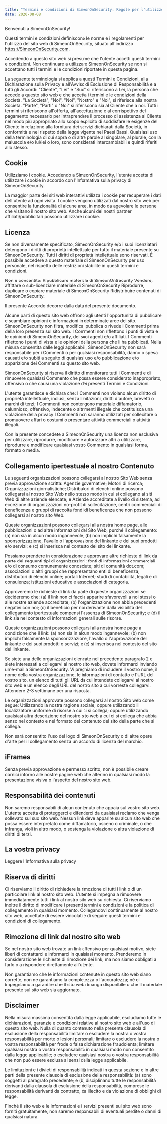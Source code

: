 ```yaml
---
title: "Termini e condizioni di SimeonOnSecurity: Regole per l'utilizzo del sito web"
date: 2020-08-08
---
```


Benvenuti a SimeonOnSecurity!

Questi termini e condizioni definiscono le norme e i regolamenti per l'utilizzo del sito web di SimeonOnSecurity, situato all'indirizzo https://SimeonOnSecurity.com.

Accedendo a questo sito web si presume che l'utente accetti questi termini e condizioni. Non continuare a utilizzare SimeonOnSecurity se non si accettano tutti i termini e le condizioni riportate in questa pagina.

La seguente terminologia si applica a questi Termini e Condizioni, alla Dichiarazione sulla Privacy e all'Avviso di Esclusione di Responsabilità e a tutti gli Accordi: "Cliente", "Lei" e "Suo" si riferiscono a Lei, la persona che accede a questo sito web e che accetta i termini e le condizioni della Società. "La Società", "Noi", "Noi", "Nostro" e "Noi", si riferisce alla nostra Società. "Parte", "Parti" o "Noi" si riferiscono sia al Cliente che a noi. Tutti i termini si riferiscono all'offerta, all'accettazione e al corrispettivo del pagamento necessario per intraprendere il processo di assistenza al Cliente nel modo più appropriato allo scopo esplicito di soddisfare le esigenze del Cliente in relazione alla fornitura dei servizi dichiarati dalla Società, in conformità e nel rispetto della legge vigente nei Paesi Bassi. Qualsiasi uso della terminologia di cui sopra o di altre parole al singolare, al plurale, con la maiuscola e/o lui/lei o loro, sono considerati intercambiabili e quindi riferiti allo stesso.

## Cookie

Utilizziamo i cookie. Accedendo a SimeonOnSecurity, l'utente accetta di utilizzare i cookie in accordo con l'Informativa sulla privacy di SimeonOnSecurity.

La maggior parte dei siti web interattivi utilizza i cookie per recuperare i dati dell'utente ad ogni visita. I cookie vengono utilizzati dal nostro sito web per consentire la funzionalità di alcune aree, in modo da agevolare le persone che visitano il nostro sito web. Anche alcuni dei nostri partner affiliati/pubblicitari possono utilizzare i cookie.

## Licenza

Se non diversamente specificato, SimeonOnSecurity e/o i suoi licenziatari detengono i diritti di proprietà intellettuale per tutto il materiale presente su SimeonOnSecurity. Tutti i diritti di proprietà intellettuale sono riservati. È possibile accedere a questo materiale di SimeonOnSecurity per uso personale, nel rispetto delle restrizioni stabilite in questi termini e condizioni.

Non è consentito:
Ripubblicare materiale di SimeonOnSecurity Vendere, affittare o sub-licenziare materiale di SimeonOnSecurity Riprodurre, duplicare o copiare materiale di SimeonOnSecurity Ridistribuire contenuti di SimeonOnSecurity.

Il presente Accordo decorre dalla data del presente documento.

Alcune parti di questo sito web offrono agli utenti l'opportunità di pubblicare e scambiare opinioni e informazioni in determinate aree del sito. SimeonOnSecurity non filtra, modifica, pubblica o rivede i Commenti prima della loro presenza sul sito web. I Commenti non riflettono i punti di vista e le opinioni di SimeonOnSecurity, dei suoi agenti e/o affiliati. I Commenti riflettono i punti di vista e le opinioni della persona che li ha pubblicati. Nella misura consentita dalle leggi applicabili, SimeonOnSecurity non sarà responsabile per i Commenti o per qualsiasi responsabilità, danno o spesa causati e/o subiti a seguito di qualsiasi uso e/o pubblicazione e/o apparizione dei Commenti su questo sito web.

SimeonOnSecurity si riserva il diritto di monitorare tutti i Commenti e di rimuovere qualsiasi Commento che possa essere considerato inappropriato, offensivo o che causi una violazione dei presenti Termini e Condizioni.

L'utente garantisce e dichiara che:
I Commenti non violano alcun diritto di proprietà intellettuale, inclusi, senza limitazioni, diritti d'autore, brevetti o marchi di terzi; I Commenti non contengono materiale diffamatorio, calunnioso, offensivo, indecente o altrimenti illegale che costituisca una violazione della privacy I Commenti non saranno utilizzati per sollecitare o promuovere affari o costumi o presentare attività commerciali o attività illegali.

Con la presente concedete a SimeonOnSecurity una licenza non esclusiva per utilizzare, riprodurre, modificare e autorizzare altri a utilizzare, riprodurre e modificare qualsiasi vostro Commento in qualsiasi forma, formato o media.

## Collegamento ipertestuale al nostro Contenuto

Le seguenti organizzazioni possono collegarsi al nostro Sito Web senza previa approvazione scritta:
Agenzie governative; Motori di ricerca; Organizzazioni giornalistiche; Distributori di elenchi online possono collegarsi al nostro Sito Web nello stesso modo in cui si collegano ai siti Web di altre aziende elencate; e Aziende accreditate a livello di sistema, ad eccezione di organizzazioni no-profit di sollecitazione, centri commerciali di beneficenza e gruppi di raccolta fondi di beneficenza che non possono collegarsi al nostro sito Web.

Queste organizzazioni possono collegarsi alla nostra home page, alle pubblicazioni o ad altre informazioni del Sito Web, purché il collegamento: (a) non sia in alcun modo ingannevole; (b) non implichi falsamente la sponsorizzazione, l'avallo o l'approvazione del linkante e dei suoi prodotti e/o servizi; e (c) si inserisca nel contesto del sito del linkante.

Possiamo prendere in considerazione e approvare altre richieste di link da parte dei seguenti tipi di organizzazioni:
fonti di informazioni commerciali e/o di consumo comunemente conosciute; siti di comunità dot.com; associazioni o altri gruppi che rappresentano enti di beneficenza; distributori di elenchi online; portali Internet; studi di contabilità, legali e di consulenza; istituzioni educative e associazioni di categoria.

Approveremo le richieste di link da parte di queste organizzazioni se decideremo che: (a) il link non ci faccia apparire sfavorevoli a noi stessi o alle nostre aziende accreditate; (b) l'organizzazione non abbia precedenti negativi con noi; (c) il beneficio per noi derivante dalla visibilità del collegamento ipertestuale compensi l'assenza di SimeonOnSecurity; e (d) il link sia nel contesto di informazioni generali sulle risorse.

Queste organizzazioni possono collegarsi alla nostra home page a condizione che il link: (a) non sia in alcun modo ingannevole; (b) non implichi falsamente la sponsorizzazione, l'avallo o l'approvazione del linkante e dei suoi prodotti o servizi; e (c) si inserisca nel contesto del sito del linkante.

Se siete una delle organizzazioni elencate nel precedente paragrafo 2 e siete interessati a collegarvi al nostro sito web, dovete informarci inviando un'e-mail a SimeonOnSecurity. Vi preghiamo di includere il vostro nome, il nome della vostra organizzazione, le informazioni di contatto e l'URL del vostro sito, un elenco di tutti gli URL da cui intendete collegarvi al nostro sito web e un elenco degli URL del nostro sito a cui vorreste collegarvi. Attendere 2-3 settimane per una risposta.

Le organizzazioni approvate possono collegarsi al nostro Sito web come segue:
Utilizzando la nostra ragione sociale; oppure utilizzando il localizzatore uniforme di risorse a cui ci si collega; oppure utilizzando qualsiasi altra descrizione del nostro sito web a cui ci si collega che abbia senso nel contesto e nel formato del contenuto del sito della parte che si collega.

Non sarà consentito l'uso del logo di SimeonOnSecurity o di altre opere d'arte per il collegamento senza un accordo di licenza del marchio.

## iFrames

Senza previa approvazione e permesso scritto, non è possibile creare cornici intorno alle nostre pagine web che alterino in qualsiasi modo la presentazione visiva o l'aspetto del nostro sito web.

## Responsabilità dei contenuti

Non saremo responsabili di alcun contenuto che appaia sul vostro sito web. L'utente accetta di proteggerci e difenderci da qualsiasi reclamo che venga sollevato sul suo sito web. Nessun link deve apparire su alcun sito web che possa essere interpretato come diffamatorio, osceno o criminale, o che infranga, violi in altro modo, o sostenga la violazione o altra violazione di diritti di terzi.

## La vostra privacy

Leggere l'Informativa sulla privacy

## Riserva di diritti

Ci riserviamo il diritto di richiedere la rimozione di tutti i link o di un particolare link al nostro sito web. L'utente si impegna a rimuovere immediatamente tutti i link al nostro sito web su richiesta. Ci riserviamo inoltre il diritto di modificare i presenti termini e condizioni e la politica di collegamento in qualsiasi momento. Collegandovi continuamente al nostro sito web, accettate di essere vincolati e di seguire questi termini e condizioni di collegamento.

## Rimozione di link dal nostro sito web

Se nel nostro sito web trovate un link offensivo per qualsiasi motivo, siete liberi di contattarci e informarci in qualsiasi momento. Prenderemo in considerazione le richieste di rimozione dei link, ma non siamo obbligati a farlo o a rispondere direttamente all'utente.

Non garantiamo che le informazioni contenute in questo sito web siano corrette, non ne garantiamo la completezza o l'accuratezza; né ci impegniamo a garantire che il sito web rimanga disponibile o che il materiale presente sul sito web sia aggiornato.
## Disclaimer

Nella misura massima consentita dalla legge applicabile, escludiamo tutte le dichiarazioni, garanzie e condizioni relative al nostro sito web e all'uso di questo sito web. Nulla di quanto contenuto nella presente clausola di esclusione della responsabilità
limitare o escludere la nostra o vostra responsabilità per morte o lesioni personali; limitare o escludere la nostra o vostra responsabilità per frode o falsa dichiarazione fraudolenta; limitare qualsiasi nostra o vostra responsabilità in qualsiasi modo non consentito dalla legge applicabile; o escludere qualsiasi nostra o vostra responsabilità che non può essere esclusa ai sensi della legge applicabile.

Le limitazioni e i divieti di responsabilità indicati in questa sezione e in altre parti della presente clausola di esclusione della responsabilità: (a) sono soggetti al paragrafo precedente; e (b) disciplinano tutte le responsabilità derivanti dalla clausola di esclusione della responsabilità, comprese le responsabilità derivanti da contratto, da illecito e da violazione di obblighi di legge.

Finché il sito web e le informazioni e i servizi presenti sul sito web sono forniti gratuitamente, non saremo responsabili di eventuali perdite o danni di qualsiasi natura.
